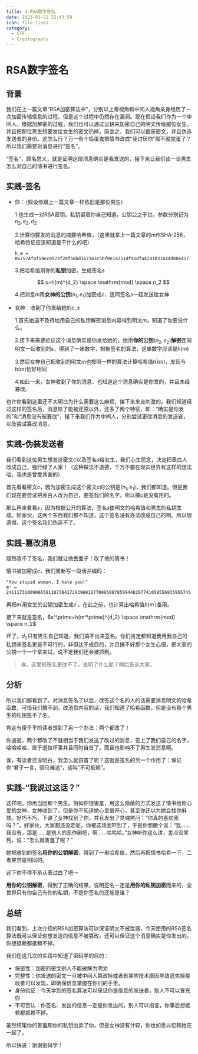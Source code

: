 ```yaml
---
title: 4.RSA数字签名
date: 2023-03-22 22:43:59
icon: file-lines
category:
  - CTF
  - Cryptography
---
```

# RSA数字签名

## 背景


我们在上一篇文章“RSA加密算法中”，分别以上帝视角和中间人视角亲身经历了一次加密传输信息的过程。但是这个过程中仍然存在漏洞。现在假设我们作为一个中间人，根据加解密的过程，我们也可以通过公钥来加密自己的明文传给那位女生，并且把那位男生想要发给女生的密文扔掉，简言之，我们可以截获密文，并且伪造发送者的身份。这怎么行？万一有个捣蛋鬼把情书改成“我讨厌你”那不就完蛋了？所以我们需要对消息进行“签名”。

“签名”，顾名思义，就是证明这段消息确实是我发送的，接下来让我们谈一谈男生怎么对自己的情书进行签名。

## 实践-签名


* 你：（假设你跟上一篇文章一样依旧是那位男生）

  1.也生成一对RSA密钥，私钥留着你自己知道，公钥公之于世。参数分别记为$n_2,e_2,d_2$  

  2.计算你要发的消息的摘要哈希值，（这里就拿上一篇文章的$m$作SHA-256，哈希验证应该知道是干什么的吧）

  ```
  h_m = 0x7574f4f50ec0973f20f56bd367163c5bf0e1a251df91dfa4241031644d80e417
  ```

  3.把哈希值用你的**私钥**加密，生成签名$s$

  $$
  s=h(m)^{d_2} \space \mathrm{mod} \space n_2
  $$

  4.把消息$m$用**女神的公钥**​$(n_1,e_1)$加密成$c$、连同签名$s$一起发送给女神

* 女神：收到了你发给她的$c,s$​

  1.首先她迫不及待地用自己的私钥解密消息内容得到明文$m$，知道了你要说什么。

  2.接下来需要验证这个消息确实是你发给她的，她用**你的公钥**​$(n_2,e_2)$​**解密**连同明文一起收到的$s$，得到了一串数字，根据签名的算法，这串数字应该是$h(m)$​

  3.然后女神自己把收到的明文$m$也按照一样的算法计算哈希值$h^\prime (m)$，发现与$h(m)$恰好相同

  4.如此一来，女神收到了你的消息、也知道这个消息确实是你发的，并且未经篡改。

也许你看到这里还不大明白为什么需要这么麻烦，接下来来点刺激的，我们知道经过这样的签名后，消息除了能被还原以外，还多了两个特征，即：“确实是你发的”和“消息没有被篡改”，接下来我们作为中间人，分别尝试更改消息的发送者，以及尝试篡改消息。

## 实践-伪装发送者


我们看到这位男生想发送密文$c$以及签名$s$给女生，我们心生怨念，决定把表白人改成自己，强行绿了人家！（这种做法不道德，千万不要在现实世界有这样的想法哈，我也是曾受其害的）

首先看看密文$c$，因为加密生成这个密文$c$的公钥是$(n_1,e_1)$，我们都知道。但是我们现在要尝试把表白人改为自己，要签我们的名字，所以搞$c$是没有用的。

那么再来看看$s$，因为根据公开的算法，签名$s$由明文的哈希值和男生的私钥生成。好家伙，这两个东西我们都不知道，这个签名没有办法改成自己的啊。所以很遗憾，这个签名我们伪造不了。

## 实践-篡改消息


既然改不了签名，我们就让他丢面子！改了他的情书！

情书被加密成$c$，我们重新写一段话并编码：

```
"You stupid woman, I hate you!"
m' = 2411173100906658110738417293960117700950878599448207741059556935955745
```

再把$m^\prime$用女生的公钥加密生成$c^\prime$，在此之前，也计算出哈希值$h(m^\prime)$备用。

接下来就是签名，$s^\prime=h(m^\prime)^{d_2} \space \mathrm{mod} \space n_2$  

坏了，$d_2$只有男生自己知道，我们搞不出来签名。你们肯定都知道我用我自己的私钥来签名更是不可行的，非但达不成目的，并且搞不好那个女生心细，把大家的公钥一个一个拿来试，说不定我们还会被抓到。

> 诶，这里的签名更改不了，说明了什么呢？稍后告诉大家。

## 分析


所以我们都看到了，对消息签名了以后，改签这个名的人的话需要消息明文的哈希函数，可惜我们搞不到。改消息内容的话，我们知道了哈希函数，但是没有那个男生的私钥签不了名。

肯定有傻乎乎的读者想到了另一个办法：两个都改了！

你逝逝，两个都改了不就相当于我们发送了改过的消息，签上了我们自己的名字，哈哈哈哈，属于逝做坏事并且同时自首了。而且也影响不了男生发消息啊。

诶，有读者还没明白，我怎么就自首了呢？这就是签名的另一个作用了：保证你“君子一言，驷马难追”，这叫“不可抵赖”。

## 实践-“我说过这话？”


这样吧，你再当回那个男生。假如你很害羞，用这么隐蔽的方式发送了情书给你心爱的女神，女神收到了，但是你不知道她心里很开心，甚至你还以为她会找你麻烦。好巧不巧，下课了女神找到了你，并且发出了灵魂拷问：“你真的喜欢我吗？”。好家伙，大家都还没走呢，你被这场面吓到了，于是你想撒个谎：“我……我没有，那是……是别人的恶作剧吧，啊……哈哈哈。”女神听你这么讲，差点没笑死，说：“怎么就害羞了呢？”

她把收到的签名**用你的公钥解密**，得到了一串哈希值，然后再把情书哈希一下，二者果然是相同的。

这下你不得不承认表过白了吧～

**用你的公钥解密**，得到了正确的结果，说明签名一定是**用你的私钥加密**而来的，全世界只有你自己有你的私钥，不是你签名的还能是谁？

## 总结


我们看到，上次介绍的RSA加密算法可以保证明文不被泄漏，今天使用的RSA签名算法既可以保证你想发送的信息不被篡改，还可以保证这个消息确实是你发出的，你想抵赖都抵赖不掉。

我们在这几次的实践中知道了密码学的目的：

* 保密性：加密的密文别人不能破解为明文
* 完整性：你发送的密文一旦被中间人篡改掉或者有某些技术原因导致遗失掉接收者可以发现，即确保信息掌握在你们的手里。
* 身份验证：今天学到的签名算法可以保证你是信息的发送者，别人不可以冒充你
* 不可否认：你签名、发出的信息一定是你发出的，别人可以指证，你事后想抵赖都抵赖不掉。

虽然结尾你的害羞和你的私钥出卖了你，但是女神没有计较，你也如愿以偿和她在一起了。

所以快说：谢谢密码学！
